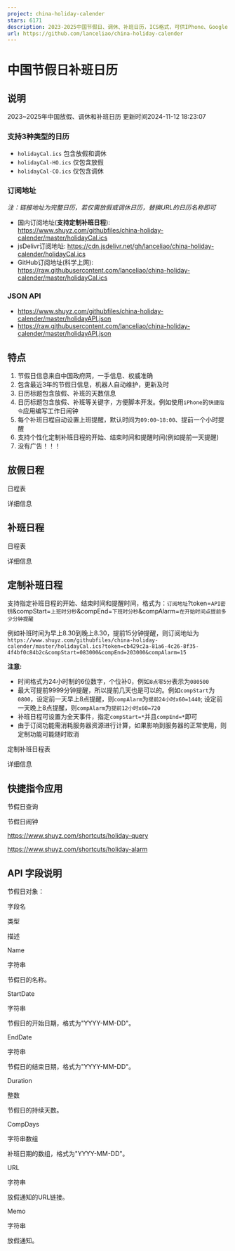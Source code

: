 ```yaml
---
project: china-holiday-calender
stars: 6171
description: 2023-2025中国节假日、调休、补班日历，ICS格式，可供IPhone、Google Calendar、Outlook等客户端订阅，包含节假日API
url: https://github.com/lanceliao/china-holiday-calender
---
```


中国节假日补班日历
=========

说明
--

2023~2025年中国放假、调休和补班日历 更新时间2024-11-12 18:23:07

### 支持3种类型的日历

-   `holidayCal.ics` 包含放假和调休
-   `holidayCal-HO.ics` 仅包含放假
-   `holidayCal-CO.ics` 仅包含调休

### 订阅地址

_注：链接地址为完整日历，若仅需放假或调休日历，替换URL的日历名称即可_

-   国内订阅地址(**支持定制补班日程**): https://www.shuyz.com/githubfiles/china-holiday-calender/master/holidayCal.ics
-   jsDelivr订阅地址: https://cdn.jsdelivr.net/gh/lanceliao/china-holiday-calender/holidayCal.ics
-   GitHub订阅地址(科学上网): https://raw.githubusercontent.com/lanceliao/china-holiday-calender/master/holidayCal.ics

### JSON API

-   https://www.shuyz.com/githubfiles/china-holiday-calender/master/holidayAPI.json
-   https://raw.githubusercontent.com/lanceliao/china-holiday-calender/master/holidayAPI.json

特点
--

1.  节假日信息来自中国政府网，一手信息、权威准确
2.  包含最近3年的节假日信息，机器人自动维护，更新及时
3.  日历标题包含放假、补班的天数信息
4.  日历标题包含放假、补班等关键字，方便脚本开发。例如使用`iPhone`的`快捷指令`应用编写工作日闹钟
5.  每个补班日程自动设置上班提醒，默认时间为`09:00~18:00`、提前一个小时提醒
6.  支持个性化定制补班日程的开始、结束时间和提醒时间(例如提前一天提醒)
7.  没有广告！！！

放假日程
----

日程表

详细信息

补班日程
----

日程表

详细信息

定制补班日程
------

支持指定补班日程的开始、结束时间和提醒时间，格式为：`订阅地址`?token=`API密钥`&compStart=`上班时分秒`&compEnd=`下班时分秒`&compAlarm=`在开始时间点提前多少分钟提醒`

例如补班时间为早上8.30到晚上8.30，提前15分钟提醒，则订阅地址为 `https://www.shuyz.com/githubfiles/china-holiday-calender/master/holidayCal.ics?token=cb429c2a-81a6-4c26-8f35-4f4bf0c84b2c&compStart=083000&compEnd=203000&compAlarm=15`

**注意:**

-   时间格式为24小时制的6位数字，个位补0，例如`8点零5分`表示为`080500`
-   最大可提前9999分钟提醒，所以提前几天也是可以的。例如`compStart`为`0800`，设定前一天早上8点提醒，则`compAlarm`为`提前24小时x60=1440`; 设定前一天晚上8点提醒，则`compAlarm`为`提前12小时x60=720`
-   补班日程可设置为全天事件，指定`compStart=*`并且`compEnd=*`即可
-   由于订阅功能需消耗服务器资源进行计算，如果影响到服务器的正常使用，则定制功能可能随时取消

定制补班日程表

详细信息

快捷指令应用
------

节假日查询

节假日闹钟

https://www.shuyz.com/shortcuts/holiday-query

https://www.shuyz.com/shortcuts/holiday-alarm

API 字段说明
--------

节假日对象：

字段名

类型

描述

Name

字符串

节假日的名称。

StartDate

字符串

节假日的开始日期，格式为"YYYY-MM-DD"。

EndDate

字符串

节假日的结束日期，格式为"YYYY-MM-DD"。

Duration

整数

节假日的持续天数。

CompDays

字符串数组

补班日期的数组，格式为"YYYY-MM-DD"。

URL

字符串

放假通知的URL链接。

Memo

字符串

放假通知。
